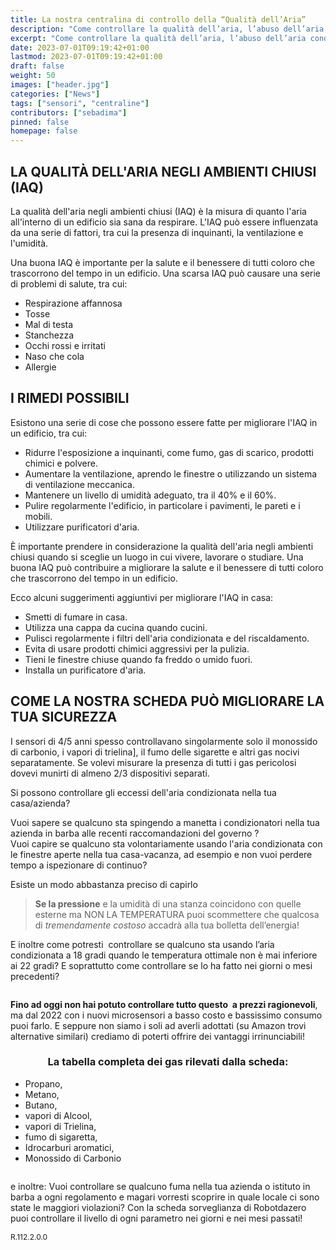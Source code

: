 ```yaml
---
title: La nostra centralina di controllo della “Qualità dell’Aria”
description: "Come controllare la qualità dell’aria, l’abuso dell’aria condizionata, le fughe di tutti i gas infiammabili con un singolo prodotto accessibile da telefonino e da PC in ogni momento e in ogni luogo."
excerpt: "Come controllare la qualità dell’aria, l’abuso dell’aria condizionata, le fughe di tutti i gas infiammabili con un singolo prodotto accessibile da telefonino e da PC in ogni momento e in ogni luogo."
date: 2023-07-01T09:19:42+01:00
lastmod: 2023-07-01T09:19:42+01:00
draft: false
weight: 50
images: ["header.jpg"]
categories: ["News"]
tags: ["sensori", "centraline"]
contributors: ["sebadima"]
pinned: false
homepage: false
---
```




## LA QUALITÀ DELL'ARIA NEGLI AMBIENTI CHIUSI (IAQ)

La qualità dell'aria negli ambienti chiusi (IAQ) è la misura di quanto l'aria all'interno di un edificio sia sana da respirare. L'IAQ può essere influenzata da una serie di fattori, tra cui la presenza di inquinanti, la ventilazione e l'umidità.

Una buona IAQ è importante per la salute e il benessere di tutti coloro che trascorrono del tempo in un edificio. Una scarsa IAQ può causare una serie di problemi di salute, tra cui:

- Respirazione affannosa
- Tosse
- Mal di testa
- Stanchezza
- Occhi rossi e irritati
- Naso che cola
- Allergie


## I RIMEDI POSSIBILI

Esistono una serie di cose che possono essere fatte per migliorare l'IAQ in un edificio, tra cui:

- Ridurre l'esposizione a inquinanti, come fumo, gas di scarico, prodotti chimici e polvere.
- Aumentare la ventilazione, aprendo le finestre o utilizzando un sistema di ventilazione meccanica.
- Mantenere un livello di umidità adeguato, tra il 40% e il 60%.
- Pulire regolarmente l'edificio, in particolare i pavimenti, le pareti e i mobili.
- Utilizzare purificatori d'aria.

È importante prendere in considerazione la qualità dell'aria negli ambienti chiusi quando si sceglie un luogo in cui vivere, lavorare o studiare. Una buona IAQ può contribuire a migliorare la salute e il benessere di tutti coloro che trascorrono del tempo in un edificio.

Ecco alcuni suggerimenti aggiuntivi per migliorare l'IAQ in casa:

- Smetti di fumare in casa.
- Utilizza una cappa da cucina quando cucini.
- Pulisci regolarmente i filtri dell'aria condizionata e del riscaldamento.
- Evita di usare prodotti chimici aggressivi per la pulizia.
- Tieni le finestre chiuse quando fa freddo o umido fuori.
- Installa un purificatore d'aria.


## COME LA NOSTRA SCHEDA PUÒ MIGLIORARE LA TUA SICUREZZA

I sensori di 4/5 anni spesso controllavano singolarmente solo il monossido  di carbonio, i vapori di trielina], il fumo delle sigarette e altri gas nocivi separatamente. Se volevi misurare la presenza di tutti i gas pericolosi dovevi munirti di almeno 2/3 dispositivi separati.

Si possono controllare gli eccessi dell'aria condizionata nella tua casa/azienda?

Vuoi sapere se qualcuno sta spingendo a manetta i condizionatori nella tua azienda in barba alle recenti raccomandazioni del governo ?  
Vuoi capire se qualcuno sta volontariamente usando l'aria condizionata con le finestre aperte nella tua casa-vacanza, ad esempio e non vuoi perdere tempo a ispezionare di continuo?

Esiste un modo abbastanza preciso di capirlo

> **Se la pressione** e la umidità di una stanza coincidono con quelle esterne ma NON LA TEMPERATURA puoi scommettere che qualcosa di _tremendamente costoso_ accadrà alla tua bolletta dell&#8217;energia!

E inoltre come potresti  controllare se qualcuno sta usando l&#8217;aria condizionata a 18 gradi quando le temperatura ottimale non è mai inferiore ai 22 gradi? E soprattutto come controllare se lo ha fatto nei giorni o mesi precedenti?

<img class="x" src="images/centralina-controllo-qualità-aria-img1.webp" alt="">

<br>

**Fino ad oggi non hai potuto controllare tutto questo  a prezzi ragionevoli**, ma dal 2022 con i nuovi microsensori a basso costo e bassissimo consumo puoi farlo. E seppure non siamo i soli ad averli adottati (su Amazon trovi alternative similari) crediamo di poterti offrire dei vantaggi irrinunciabili!

<h3 style="text-align: center;">
  La tabella completa dei gas rilevati dalla scheda:
</h3>

  * Propano,
  * Metano,
  * Butano,
  * vapori di Alcool,
  * vapori di Trielina,
  * fumo di sigaretta,
  * Idrocarburi aromatici,
  * Monossido di Carbonio


<img class="x" src="images/centralina-controllo-qualità-aria-img3.webp" alt="">

e inoltre:
Vuoi controllare se qualcuno fuma nella tua azienda o istituto in barba a ogni regolamento e magari vorresti scoprire in quale locale ci sono state le maggiori violazioni? Con la scheda</strong> sorveglianza di Robotdazero puoi controllare il livello di ogni parametro nei giorni e nei mesi passati!

<p style="font-size: 12px;">R.112.2.0.0</p